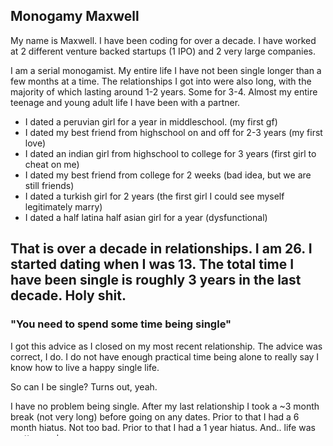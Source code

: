 ## Monogamy Maxwell

My name is Maxwell. I have been coding for over a decade. I have worked at 2 different venture backed startups (1 IPO) and 2 very large companies. 

I am a serial monogamist. My entire life I have not been single longer than a few months at a time. The relationships I got into were also long, with the majority of which lasting around 1-2 years. Some for 3-4. Almost my entire teenage and young adult life I have been with a partner.

- I dated a peruvian girl for a year in middleschool. (my first gf)
- I dated my best friend from highschool on and off for 2-3 years (my first love)
- I dated an indian girl from highschool to college for 3 years (first girl to cheat on me)
- I dated my best friend from college for 2 weeks (bad idea, but we are still friends)
- I dated a turkish girl for 2 years (the first girl I could see myself legitimately marry)
- I dated a half latina half asian girl for a year (dysfunctional)

That is over a decade in relationships. I am 26. I started dating when I was 13. The total time I have been single is roughly 3 years in the last decade. 
Holy shit.
---

### "You need to spend some time being single"
I got this advice as I closed on my most recent relationship. The advice was correct, I do. 
I do not have enough practical time being alone to really say I know how to live a happy single life.

So can I be single? 
Turns out, yeah. 

I have no problem being single. After my last relationship I took a ~3 month break (not very long) before going on any dates. Prior to that I had a 6 month hiatus. Not too bad. Prior to that I had a 1 year hiatus. And.. life was pretty good.

But there's something common among the people who told me I need to be single: **starting a family was not a life goal of theirs.** 

I work with a lot of people in tech startups. When you ask these people why they burn their youth working long hours on something that might crash and burn, they tell you they have to. It's their passion. The desire to make something bigger than themselves. To make themselves something bigger than themselves. To grow and learn and improve. I too have these ambitions. But these will always come secondary to love. I will always prioritize family, relationships, and friends above all. Especially my deepest connections. Will I be perfect all of the time? No, of course not. But learning is what life is for. 

Have you ever tried to convince one of these passionate people to not chase their dream? Have you ever tried to take someone with sheer will and determination to stop working on the thing that gives them energy in their life? Have you asked an artist to stop making art? You won't be able to. You can't get in the way between someone who is driven and their passion.

That is why I date so seriously. It is not painful to lay dormant because I don't want to be alone, it is painful because I feel inspired to work on my passion to love myself, life, and others deeper everyday.

### What is this blog

This blog is a reflection of the things that I think about as I date. Similar to how a startup founder will write about lessons their learn on twitter rambling about how they've learned something so novel that others can learn from. Most of the time this "knowledge" is oversaturated and cheap in my mind. What we don't have enough of is people providing practical frameworks for acheiving successful and happy relationships and the best methods to get there. This will be a living blog as I go through my journey.

